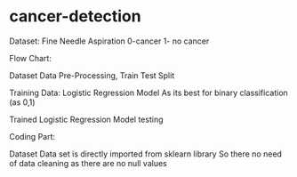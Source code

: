 # cancer-detection

Dataset:
Fine Needle Aspiration
0-cancer
1- no cancer

Flow Chart:

Dataset
Data Pre-Processing,
Train Test Split

Training Data:
   Logistic Regression Model
  As its best for binary classification (as 0,1) 

Trained Logistic Regression Model
testing


Coding Part:

Dataset
               Data set is directly imported from sklearn library
               So there no need of data cleaning as there are no null values



